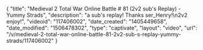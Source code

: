 {
    "title": "Medieval 2 Total War Online Battle # 81 (2v2 sub's Replay) - Yummy Strads",
    "description": "a sub's replay!  Thanks ser_Henry!\n2v2 enjoy!",
    "videoid": "117406002",
    "date_created": "1405449658",
    "date_modified": "1506478302",
    "type": "captivate",
    "layout": "video",
    "url": "\/v\/medieval-2-total-war-online-battle-81-2v2-sub-s-replay-yummy-strads\/117406002"
}